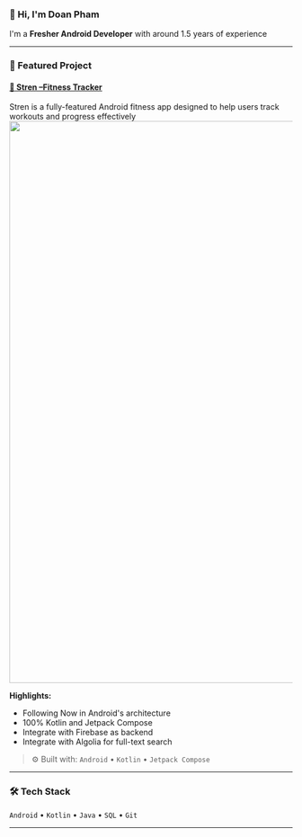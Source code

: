 ### 👋 Hi, I'm Doan Pham

I'm a **Fresher Android Developer** with around 1.5 years of experience

---

### 🚀 Featured Project

#### [📱 Stren –Fitness Tracker](https://github.com/Doan-Pham/Stren)
Stren is a fully-featured Android fitness app designed to help users track workouts and progress effectively
<img src="https://github.com/user-attachments/assets/c4dc8a2f-61b0-46f9-b3ec-da66228380a5" width=1000/>

**Highlights:**
- Following Now in Android's architecture
- 100% Kotlin and Jetpack Compose
- Integrate with Firebase as backend
- Integrate with Algolia for full-text search

> ⚙️ Built with: `Android` • `Kotlin` • `Jetpack Compose` 

---

### 🛠️ Tech Stack
`Android` • `Kotlin` • `Java` • `SQL` • `Git`

---
